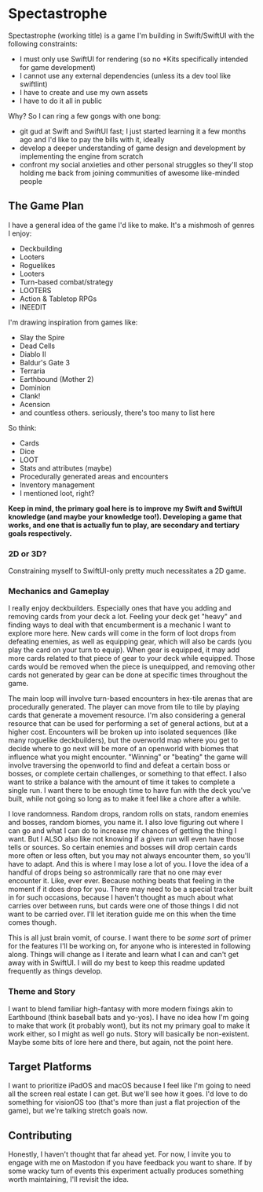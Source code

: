 # Spectastrophe
Spectastrophe (working title) is a game I'm building in Swift/SwiftUI with the following constraints:
- I must only use SwiftUI for rendering (so no *Kits specifically intended for game development)
- I cannot use any external dependencies (unless its a dev tool like swiftlint)
- I have to create and use my own assets
- I have to do it all in public

Why? So I can ring a few gongs with one bong:
- git gud at Swift and SwiftUI fast; I just started learning it a few months ago and I'd like to pay the bills with it, ideally
- develop a deeper understanding of game design and development by implementing the engine from scratch
- confront my social anxieties and other personal struggles so they'll stop holding me back from joining communities of awesome like-minded people

## The Game Plan
I have a general idea of the game I'd like to make. It's a mishmosh of genres I enjoy:
- Deckbuilding
- Looters
- Roguelikes
- Looters
- Turn-based combat/strategy
- LOOTERS
- Action & Tabletop RPGs
- INEEDIT

I'm drawing inspiration from games like:
- Slay the Spire
- Dead Cells
- Diablo II
- Baldur's Gate 3
- Terraria
- Earthbound (Mother 2)
- Dominion
- Clank!
- Acension
- and countless others. seriously, there's too many to list here

So think:
- Cards
- Dice
- LOOT
- Stats and attributes (maybe)
- Procedurally generated areas and encounters
- Inventory management
- I mentioned loot, right?

**Keep in mind, the primary goal here is to improve my Swift and SwiftUI knowledge (and maybe your knowledge too!). Developing a game that works, and one that is actually fun to play, are secondary and tertiary goals respectively.**

### 2D or 3D?
Constraining myself to SwiftUI-only pretty much necessitates a 2D game.

### Mechanics and Gameplay
I really enjoy deckbuilders. Especially ones that have you adding and removing cards from your deck a lot. Feeling your deck get "heavy" and finding ways to deal with that encumberment is a mechanic I want to explore more here. New cards will come in the form of loot drops from defeating enemies, as well as equipping gear, which will also be cards (you play the card on your turn to equip). When gear is equipped, it may add more cards related to that piece of gear to your deck while equipped. Those cards would be removed when the piece is unequipped, and removing other cards not generated by gear can be done at specific times throughout the game.

The main loop will involve turn-based encounters in hex-tile arenas that are procedurally generated. The player can move from tile to tile by playing cards that generate a movement resource. I'm also considering a general resource that can be used for performing a set of general actions, but at a higher cost. Encounters will be broken up into isolated sequences (like many roguelike deckbuilders), but the overworld map where you get to decide where to go next will be more of an openworld with biomes that influence what you might encounter. "Winning" or "beating" the game will involve traversing the openworld to find and defeat a certain boss or bosses, or complete certain challenges, or something to that effect. I also want to strike a balance with the amount of time it takes to complete a single run. I want there to be enough time to have fun with the deck you've built, while not going so long as to make it feel like a chore after a while.

I love randomness. Random drops, random rolls on stats, random enemies and bosses, random biomes, you name it. I also love figuring out where I can go and what I can do to increase my chances of getting the thing I want. But I ALSO also like not knowing if a given run will even have those tells or sources. So certain enemies and bosses will drop certain cards more often or less often, but you may not always encounter them, so you'll have to adapt. And this is where I may lose a lot of you. I love the idea of a handful of drops being so astronmically rare that no one may ever encounter it. Like, ever ever. Because nothing beats that feeling in the moment if it does drop for you. There may need to be a special tracker built in for such occasions, because I haven't thought as much about what carries over between runs, but cards were one of those things I did not want to be carried over. I'll let iteration guide me on this when the time comes though.

This is all just brain vomit, of course. I want there to be *some sort* of primer for the features I'll be working on, for anyone who is interested in following along. Things will change as I iterate and learn what I can and can't get away with in SwiftUI. I will do my best to keep this readme updated frequently as things develop.

### Theme and Story
I want to blend familiar high-fantasy with more modern fixings akin to Earthbound (think baseball bats and yo-yos). I have no idea how I'm going to make that work (it probably wont), but its not my primary goal to make it work either, so I might as well go nuts. Story will basically be non-existent. Maybe some bits of lore here and there, but again, not the point here.

## Target Platforms
I want to prioritize iPadOS and macOS because I feel like I'm going to need all the screen real estate I can get. But we'll see how it goes. I'd love to do something for visionOS too (that's more than just a flat projection of the game), but we're talking stretch goals now.

## Contributing
Honestly, I haven't thought that far ahead yet. For now, I invite you to engage with me on Mastodon if you have feedback you want to share. If by some wacky turn of events this experiment actually produces something worth maintaining, I'll revisit the idea.
